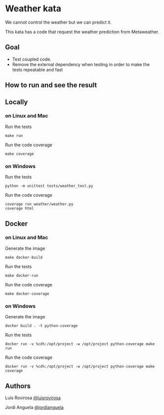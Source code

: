 # Weather kata
We cannot control the weather but we can predict it.

This kata has a code that request the weather prediction from Metaweather.

## Goal
- Test coupled code.
- Remove the external dependency when testing in order to make the tests repeatable and fast 

## How to run and see the result
## Locally

### on Linux and Mac
Run the tests

    make run

Run the code coverage

    make coverage
    
### on Windows
Run the tests
    
    python -m unittest tests/weather_test.py
    
Run the code coverage

    coverage run weather/weather.py
	coverage html
	
## Docker

### on Linux and Mac
Generate the image

    make docker-build

Run the tests
    
    make docker-run

Run the code coverage
    
    make docker-coverage

### on Windows
Generate the image

    docker build . -t python-coverage

Run the tests
    
    docker run -v %cd%:/opt/project -w /opt/project python-coverage make run

Run the code coverage

    docker run -v %cd%:/opt/project -w /opt/project python-coverage make coverage
    

## Authors
Luis Rovirosa [@luisrovirosa](https://www.twitter.com/luisrovirosa)

Jordi Anguela [@jordianguela](https://www.twitter.com/jordianguela)